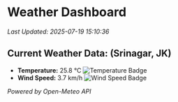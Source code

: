
# Weather Dashboard

_Last Updated: 2025-07-19 15:10:36_

## Current Weather Data: (Srinagar, JK)
- **Temperature:** 25.8 °C ![Temperature Badge](https://img.shields.io/badge/Temperature-Medium%20Temp-green)
- **Wind Speed:** 3.7 km/h ![Wind Speed Badge](https://img.shields.io/badge/Wind%20Speed-Light%20Wind-blue)

*Powered by Open-Meteo API*

